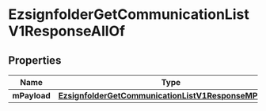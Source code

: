 

# EzsignfolderGetCommunicationListV1ResponseAllOf


## Properties

| Name | Type | Description | Notes |
|------------ | ------------- | ------------- | -------------|
|**mPayload** | [**EzsignfolderGetCommunicationListV1ResponseMPayload**](EzsignfolderGetCommunicationListV1ResponseMPayload.md) |  |  |



